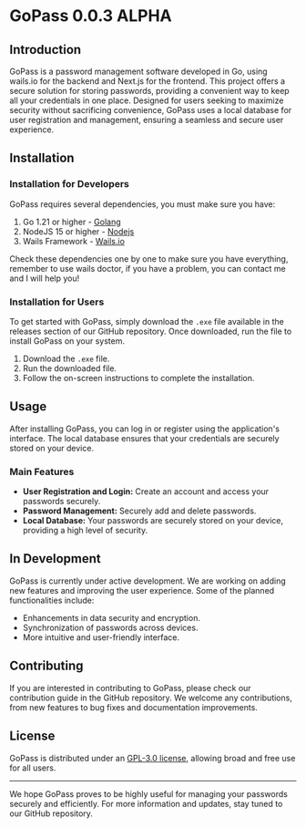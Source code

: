 # GoPass 0.0.3 ALPHA

## Introduction

GoPass is a password management software developed in Go, using wails.io for the backend and Next.js for the frontend. This project offers a secure solution for storing passwords, providing a convenient way to keep all your credentials in one place. Designed for users seeking to maximize security without sacrificing convenience, GoPass uses a local database for user registration and management, ensuring a seamless and secure user experience.

## Installation

### Installation for Developers

GoPass requires several dependencies, you must make sure you have:

1. Go 1.21 or higher - [Golang](https://go.dev/learn/)
2. NodeJS 15 or higher - [Nodejs](https://nodejs.org/)
3. Wails Framework - [Wails.io](https://wails.io/docs/gettingstarted/installation)

Check these dependencies one by one to make sure you have everything, remember to use wails doctor, if you have a problem, you can contact me and I will help you!

### Installation for Users

To get started with GoPass, simply download the `.exe` file available in the releases section of our GitHub repository. Once downloaded, run the file to install GoPass on your system.

1. Download the `.exe` file.
2. Run the downloaded file.
3. Follow the on-screen instructions to complete the installation.

## Usage

After installing GoPass, you can log in or register using the application's interface. The local database ensures that your credentials are securely stored on your device.

### Main Features

- **User Registration and Login:** Create an account and access your passwords securely.
- **Password Management:** Securely add and delete passwords.
- **Local Database:** Your passwords are securely stored on your device, providing a high level of security.

## In Development

GoPass is currently under active development. We are working on adding new features and improving the user experience. Some of the planned functionalities include:

- Enhancements in data security and encryption.
- Synchronization of passwords across devices.
- More intuitive and user-friendly interface.

## Contributing

If you are interested in contributing to GoPass, please check our contribution guide in the GitHub repository. We welcome any contributions, from new features to bug fixes and documentation improvements.

## License

GoPass is distributed under an [GPL-3.0 license](LICENSE), allowing broad and free use for all users.

---

We hope GoPass proves to be highly useful for managing your passwords securely and efficiently. For more information and updates, stay tuned to our GitHub repository.
